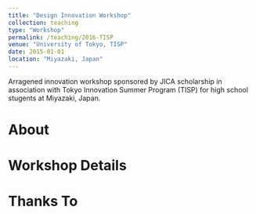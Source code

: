 ```yaml
---
title: "Design Innovation Workshop"
collection: teaching
type: "Workshop"
permalink: /teaching/2016-TISP
venue: "University of Tokyo, TISP"
date: 2015-01-01
location: "Miyazaki, Japan"
---
```


Arragened innovation workshop sponsored by JICA scholarship in association with Tokyo Innovation Summer Program (TISP) for high school stugents at Miyazaki, Japan. 

About
======

Workshop Details
======

Thanks To
======
